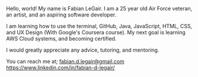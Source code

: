 Hello, world!
My name is Fabian LeGair. I am a 25 year old Air Force veteran, an artist, and an aspiring software developer.


I am learning how to use the terminal, GitHub, Java, JavaScript, HTML, CSS, and UX Design (With Google's Coursera course). My next goal is learning AWS Cloud systems, and becoming certified.

I would greatly appreciate any advice, tutoring, and mentoring.

You can reach me at;
fabian.d.legair@gmail.com
https://www.linkedin.com/in/fabian-d-legair/
